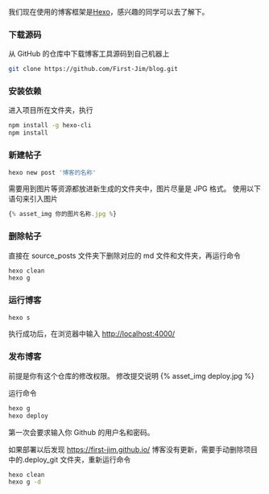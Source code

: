 我们现在使用的博客框架是[Hexo](https://hexo.io/zh-cn/)，感兴趣的同学可以去了解下。

### 下载源码

从 GitHub 的仓库中下载博客工具源码到自己机器上

```bash
git clone https://github.com/First-Jim/blog.git
```

### 安装依赖

进入项目所在文件夹，执行

```bash
npm install -g hexo-cli
npm install
```

### 新建帖子

```bash
hexo new post '博客的名称'
```

需要用到图片等资源都放进新生成的文件夹中，图片尽量是 JPG 格式。
使用以下语句来引入图片

```javascript
{% asset_img 你的图片名称.jpg %}
```

### 删除帖子

直接在 source_posts 文件夹下删除对应的 md 文件和文件夹，再运行命令

```bash
hexo clean
hexo g
```

### 运行博客

```bash
hexo s
```

执行成功后，在浏览器中输入 <http://localhost:4000/>

### 发布博客

前提是你有这个仓库的修改权限。
修改提交说明
{% asset_img deploy.jpg %}

运行命令

```bash
hexo g
hexo deploy
```

第一次会要求输入你 Github 的用户名和密码。

如果部署以后发现 <https://first-jim.github.io/> 博客没有更新，需要手动删除项目中的.deploy_git 文件夹，重新运行命令

```bash
hexo clean
hexo g -d
```
